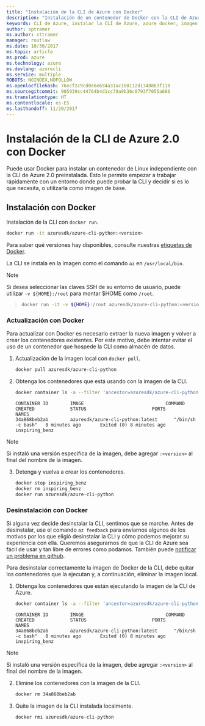 ```yaml
---
title: "Instalación de la CLI de Azure con Docker"
description: "Instalación de un contenedor de Docker con la CLI de Azure 2.0"
keywords: CLI de Azure, instalar la CLI de Azure, azure docker, imagen de azure docker,
author: sptramer
ms.author: sttramer
manager: routlaw
ms.date: 10/30/2017
ms.topic: article
ms.prod: azure
ms.technology: azure
ms.devlang: azurecli
ms.service: multiple
ROBOTS: NOINDEX,NOFOLLOW
ms.openlocfilehash: 76ecf2c9cd0e6e694a31ac160112d1348863f118
ms.sourcegitcommit: 905939cc44764b4d1cc79a9b36c0793f7055a686
ms.translationtype: HT
ms.contentlocale: es-ES
ms.lasthandoff: 11/20/2017
---
```

# <a name="install-azure-cli-20-with-docker"></a>Instalación de la CLI de Azure 2.0 con Docker

Puede usar Docker para instalar un contenedor de Linux independiente con la CLI de Azure 2.0 preinstalada. Esto le permite empezar a trabajar rápidamente con un entorno donde puede probar la CLI y decidir si es lo que necesita, o utilizarla como imagen de base.

## <a name="install-with-docker"></a>Instalación con Docker

Instalación de la CLI con `docker run`.

   ```bash
   docker run -it azuresdk/azure-cli-python:<version>
   ```

Para saber qué versiones hay disponibles, consulte nuestras [etiquetas de Docker](https://hub.docker.com/r/azuresdk/azure-cli-python/tags/).

La CLI se instala en la imagen como el comando `az` en `/usr/local/bin`.

> [!NOTE]
> Si desea seleccionar las claves SSH de su entorno de usuario, puede utilizar `-v ${HOME}:/root` para montar $HOME como `/root`.

> ```bash
> docker run -it -v ${HOME}:/root azuresdk/azure-cli-python:<version>
> ```

### <a name="update-with-docker"></a>Actualización con Docker

Para actualizar con Docker es necesario extraer la nueva imagen y volver a crear los contenedores existentes. Por este motivo, debe intentar evitar el uso de un contenedor que hospede la CLI como almacén de datos.

1. Actualización de la imagen local con `docker pull`.

   ```bash
   docker pull azuresdk/azure-cli-python
   ```

2. Obtenga los contenedores que está usando con la imagen de la CLI.

   ```bash
   docker container ls -a --filter 'ancestor=azuresdk/azure-cli-python'
   ```

   ```output
   CONTAINER ID        IMAGE                              COMMAND             CREATED             STATUS                        PORTS               NAMES
   34a868beb2ab        azuresdk/azure-cli-python:latest      "/bin/sh -c bash"   8 minutes ago       Exited (0) 8 minutes ago                       inspiring_benz
   ```

  > [!NOTE]
  > Si instaló una versión específica de la imagen, debe agregar `:<version>` al final del nombre de la imagen.

3. Detenga y vuelva a crear los contenedores.

   ```bash
   docker stop inspiring_benz
   docker rm inspiring_benz
   docker run azuresdk/azure-cli-python
   ```

### <a name="uninstall-with-docker"></a>Desinstalación con Docker

Si alguna vez decide desinstalar la CLI, sentimos que se marche. Antes de desinstalar, use el comando `az feedback` para enviarnos algunos de los motivos por los que eligió desinstalar la CLI y cómo podemos mejorar su experiencia con ella. Queremos asegurarnos de que la CLI de Azure sea fácil de usar y tan libre de errores como podamos. También puede [notificar un problema en github](https://github.com/Azure/azure-cli/issues).

Para desinstalar correctamente la imagen de Docker de la CLI, debe quitar los contenedores que la ejecutan y, a continuación, eliminar la imagen local.

1. Obtenga los contenedores que están ejecutando la imagen de la CLI de Azure.

   ```bash
   docker container ls -a --filter 'ancestor=azuresdk/azure-cli-python'
   ```

   ```output
   CONTAINER ID        IMAGE                              COMMAND             CREATED             STATUS                        PORTS               NAMES
   34a868beb2ab        azuresdk/azure-cli-python:latest      "/bin/sh -c bash"   8 minutes ago       Exited (0) 8 minutes ago                       inspiring_benz
   ```
  > [!NOTE]
  > Si instaló una versión específica de la imagen, debe agregar `:<version>` al final del nombre de la imagen.

2. Elimine los contenedores con la imagen de la CLI.

   ```bash
   docker rm 34a868beb2ab
   ```

3. Quite la imagen de la CLI instalada localmente.

   ```bash
   docker rmi azuresdk/azure-cli-python
   ```

